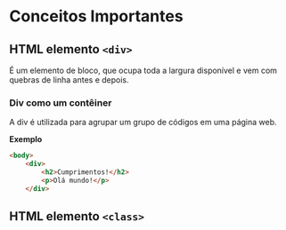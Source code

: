 # Conceitos Importantes

## HTML elemento `<div>`

É um elemento de bloco, que ocupa toda a largura disponível e vem com quebras de linha antes e depois.

### Div como um contêiner 
A div é utilizada para agrupar um grupo de códigos em uma página web.

**Exemplo**

``` html
<body>
    <div>
        <h2>Cumprimentos!</h2>
        <p>Olá mundo!</p>
    </div>

```

## HTML elemento `<class>`